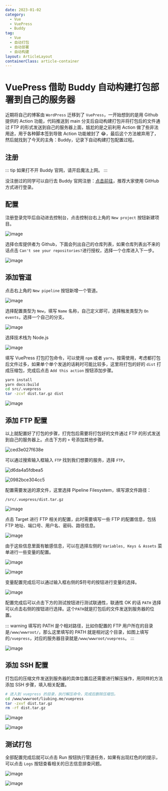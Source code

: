 ```yaml
---
date: 2023-01-02
category:
  - Vue
  - VuePress
  - Buddy
tag:
  - Vue
  - 自动打包
  - 自动部署
  - 自动构建
layout: ArticleLayout
containerClass: article-container
---
```


# VuePress 借助 Buddy 自动构建打包部署到自己的服务器

近期将自己的博客由 `WordPress` 迁移到了 `VuePress`，一开始想到的是用 Github 提供的 Action 功能，代码推送到 main 分支后自动构建打包并将打包后的文件通过 FTP 的形式发送到自己的服务器上面，尴尬的是之前利用 Action 做了些非法用途，用于各种脚本签到导致 Action 功能被封了 😂，最后这个方法被弃用了，然后就找到了今天的主角：Buddy，记录下自动构建打包配置过程。

<!-- more -->

## 注册

::: tip
如果打不开 Buddy 官网，请开启魔法上网。
:::

没注册过的同学可以自行去 Buddy 官网注册：[点击前往](https://buddy.works)，推荐大家使用 GitHub 方式进行登录。

## 配置

注册登录完毕后自动进去控制台，点击控制台右上角的 `New project` 按钮新建项目。

![image](https://image.liubing.me/2023/01/02/12eaed79b6b9f.png)

选择仓库提供者为 Github，下面会列出自己的仓库列表，如果仓库列表出不来的话点击 `Can't see your repositories?`进行授权，选择一个仓库进入下一步。

![image](https://image.liubing.me/2023/01/02/6fb9e53a38638.png)

## 添加管道

点击右上角的 `New pipeline` 按钮新增一个管道。

![image](https://image.liubing.me/2023/01/02/aff9cc1dc453f.png)

选择配置类型为 `New`，填写 `Name` 名称，自己定义即可，选择触发类型为 `On events`，选择一个自己的分支。

![image](https://image.liubing.me/2023/01/02/9cfe376fe9aa7.png)

选择技术栈为 Node.js

![image](https://image.liubing.me/2023/01/02/8ceeca0aa31b4.png)

填写 VuePress 打包打包命令，可以使用 `npm` 或者 `yarn`，按需使用，考虑都打包后文件过多，如果单个单个发送的话耗时可能比较多，这里将打包的好的 `dist` 打成压缩包，完成后点击 `Add this action` 按钮添加步骤。

```sh
yarn install
yarn docs:build
cd src/.vuepress
tar -zcvf dist.tar.gz dist
```

![image](https://image.liubing.me/2023/01/02/1463771ba9845.png)

## 添加 FTP 配置

以上就配置好了打包的步骤，打完包后需要将打包好的文件通过 FTP 的形式发送到自己的服务器上。点击下方的 `+` 号添加其他步骤。

![ced3e027f638e](https://image.liubing.me/2023/01/02/ced3e027f638e.png)

可以通过搜索输入框输入 `FTP` 找到我们想要的服务，选择 `FTP`。

![d6da4a5fdbea5](https://image.liubing.me/2023/01/02/d6da4a5fdbea5.png)

![0982bce304cc5](https://image.liubing.me/2023/01/02/0982bce304cc5.png)

配置需要发送的源文件，这里选择 Pipeline Filesystem，填写源文件路径：

```
/src/.vuepress/dist.tar.gz
```

![image](https://image.liubing.me/2023/01/02/427048aebfdc2.png)

点击 Target 进行 FTP 相关的配置，此时需要填写一些 FTP 的配置信息，包括 FTP 地址、端口号、用户名、密码、路径信息。

![image](https://image.liubing.me/2023/01/02/9a317774277b6.png)

由于这些信息里面有敏感信息，可以在选择左侧的 `Variables, Keys & Assets` 菜单进行一些变量的配置。

![image](https://image.liubing.me/2023/01/02/bc4f320bdf561.png)

![image](https://image.liubing.me/2023/01/02/15f45c594b7b0.png)

变量配置完成后可以通过输入框右侧的$符号的按钮进行变量的选择。

![image](https://image.liubing.me/2023/01/02/42bf030f39504.png)

配置完成后可以点击下方的测试按钮进行测试联通性，联通性 OK 的话 `PATH` 选择可以点击右侧的按钮进行选择。这个`PATH`就是打包后的文件发送到服务器的位置。

::: warning
填写的 PATH 是个相对路径，比如你配置的 FTP 用户所在的目录是`/www/wwwroot/`，那么这里填写的 PATH 就是相对这个目录，如图上填写的`/vuepress`，对应的服务器目录就是`/www/wwwroot/vuepress`。
:::

![image](https://image.liubing.me/2023/01/02/a08fff8e90312.png)

## 添加 SSH 配置

打包后的压缩文件发送到服务器的具体位置后还需要进行解压操作，用同样的方法添加 SSH 步骤，填入相关配置。

```sh
# 进入到 vuepress 的目录，执行解压命令，完成后删除压缩包。
cd /www/wwwroot/liubing.me/vuepress
tar -zxvf dist.tar.gz
rm -rf dist.tar.gz
```

![image](https://image.liubing.me/2023/01/02/d25b2251377e6.png)

![image](https://image.liubing.me/2023/01/02/c60dfbe00771d.png)

## 测试打包

全部配置完成后就可以点击 Run 按钮执行管道任务，如果有出现红色的的提示，可以点击 `Logs` 按钮查看相关的日志信息排查问题。

![image](https://image.liubing.me/2023/01/02/e61da9a90204c.png)

![image](https://image.liubing.me/2023/01/02/673eaf93d0546.png)
